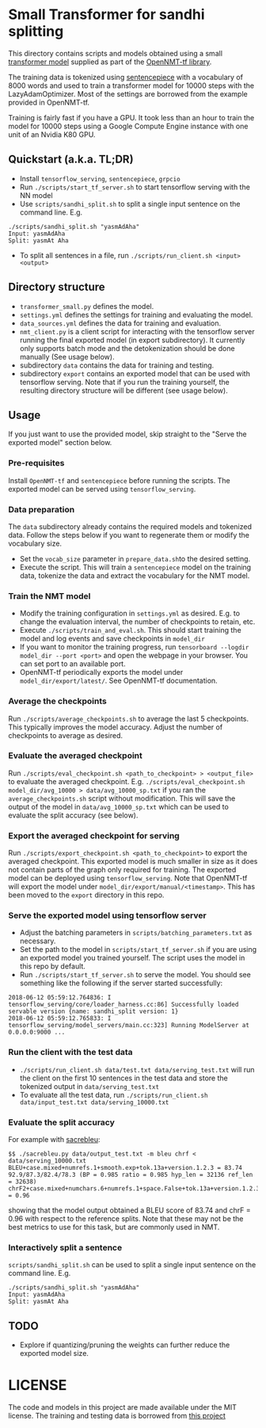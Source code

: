 # Small Transformer for sandhi splitting
This directory contains scripts and models obtained using a small
[transformer model](https://arxiv.org/abs/1706.03762) supplied 
as part of the [OpenNMT-tf library](http://opennmt.net/OpenNMT-tf).

The training data is tokenized using 
[sentencepiece](https://github.com/google/sentencepiece) with a 
vocabulary of 8000 words and used to train a transformer model 
for 10000 steps with the LazyAdamOptimizer.
Most of the settings are borrowed from the example provided in OpenNMT-tf.

Training is fairly fast if you have a GPU. It took less 
than an hour to train the model for 10000 steps using a Google
Compute Engine instance with one unit of an Nvidia K80 GPU.

## Quickstart (a.k.a. TL;DR)
* Install `tensorflow_serving`, `sentencepiece`, `grpcio`
* Run `./scripts/start_tf_server.sh` to start tensorflow serving with the NN model
* Use `scripts/sandhi_split.sh` to split a single input sentence on the command line. E.g.
```
./scripts/sandhi_split.sh "yasmAdAha"
Input: yasmAdAha
Split: yasmAt Aha
```
* To split all sentences in a file, run `./scripts/run_client.sh <input> <output>`


## Directory structure
* `transformer_small.py` defines the model. 
* `settings.yml` defines the settings for training and evaluating the model.
* `data_sources.yml` defines the data for training and evaluation.
* `nmt_client.py` is a client script for interacting with the tensorflow server running 
the final exported model (in export subdirectory). It currently only supports batch mode 
and the detokenization should be done manually (See usage below).
* subdirectory `data` contains the data for training and testing.
* subdirectory `export` contains an exported model that can be used with tensorflow serving. 
Note that if you run the training yourself, the resulting directory structure will be different (see usage below).

## Usage

If you just want to use the provided model, skip straight to the "Serve the exported model" section below.

### Pre-requisites
Install `OpenNMT-tf` and `sentencepiece` before running the scripts. 
The exported model can be served using `tensorflow_serving`.

### Data preparation
The `data` subdirectory already contains the required models 
and tokenized data. Follow the steps below if you want to 
regenerate them or modify the vocabulary size.

* Set the `vocab_size` parameter in `prepare_data.sh`to the desired setting.
* Execute the script. This will train a `sentencepiece` model on the training data,
tokenize the data and extract the vocabulary for the NMT model.

### Train the NMT model
* Modify the training configuration in `settings.yml` as desired. E.g. to change the evaluation interval, 
the number of checkpoints to retain, etc.
* Execute `./scripts/train_and_eval.sh`. This should start training the model and log events and 
save checkpoints in `model_dir`
* If you want to monitor the training progress, run `tensorboard --logdir model_dir --port <port>`
and open the webpage in your browser. You can set port to an available port.
* OpenNMT-tf periodically exports the model under `model_dir/export/latest/`. See OpenNMT-tf documentation.

### Average the checkpoints
Run `./scripts/average_checkpoints.sh` to average the last 5 checkpoints. This typically improves the model accuracy.
Adjust the number of checkpoints to average as desired.

### Evaluate the averaged checkpoint
Run `./scripts/eval_checkpoint.sh <path_to_checkpoint> > <output_file>` to evaluate the averaged checkpoint. 
E.g. `./scripts/eval_checkpoint.sh model_dir/avg_10000 > data/avg_10000_sp.txt` if you ran the `average_checkpoints.sh` script 
without modification. This will save the output of the model in `data/avg_10000_sp.txt` which can be used to evaluate the split accuracy (see below).

### Export the averaged checkpoint for serving
Run `./scripts/export_checkpoint.sh <path_to_checkpoint>` to export the averaged checkpoint. 
This exported model is much smaller in size as it does not contain parts of the graph only required for training.
The exported model can be deployed using `tensorflow_serving`. Note that OpenNMT-tf will export the model under
`model_dir/export/manual/<timestamp>`. This has been moved to the `export` directory in this repo.

### Serve the exported model using tensorflow server
* Adjust the batching parameters in `scripts/batching_parameters.txt` as necessary. 
* Set the path to the model in `scripts/start_tf_server.sh` if you are using an exported 
model you trained yourself. The script uses the model in this repo by default.
* Run `./scripts/start_tf_server.sh` to serve the model. 
You should see something like the following if the server started successfully:
```
2018-06-12 05:59:12.764836: I tensorflow_serving/core/loader_harness.cc:86] Successfully loaded servable version {name: sandhi_split version: 1}
2018-06-12 05:59:12.765833: I tensorflow_serving/model_servers/main.cc:323] Running ModelServer at 0.0.0.0:9000 ...
```

### Run the client with the test data
* `./scripts/run_client.sh data/test.txt data/serving_test.txt` will run the client on the first 10 sentences in the test data and store the tokenized output in `data/serving_test.txt`
* To evaluate all the test data, run `./scripts/run_client.sh data/input_test.txt data/serving_10000.txt`


### Evaluate the split accuracy
For example with [sacrebleu](https://raw.githubusercontent.com/awslabs/sockeye/master/contrib/sacrebleu/sacrebleu.py):
```
$$ ./sacrebleu.py data/output_test.txt -m bleu chrf < data/serving_10000.txt
BLEU+case.mixed+numrefs.1+smooth.exp+tok.13a+version.1.2.3 = 83.74 92.9/87.3/82.4/78.3 (BP = 0.985 ratio = 0.985 hyp_len = 32136 ref_len = 32638)
chrF2+case.mixed+numchars.6+numrefs.1+space.False+tok.13a+version.1.2.3 = 0.96
```
showing that the model output obtained a BLEU score of 83.74 and chrF = 0.96 with respect to the reference splits. 
Note that these may not be the best metrics to use for this task, but are commonly used in NMT.

### Interactively split a sentence
`scripts/sandhi_split.sh` can be used to split a single input sentence on the command line. E.g.
```
./scripts/sandhi_split.sh "yasmAdAha"
Input: yasmAdAha
Split: yasmAt Aha
```

## TODO
* Explore if quantizing/pruning the weights can further reduce the exported model size.

# LICENSE
The code and models in this project are made available under the MIT license. The training and testing data is borrowed from [this project](https://github.com/cvikasreddy/skt/)
